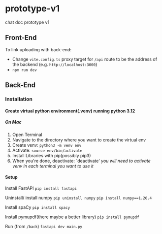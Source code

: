 # prototype-v1

chat doc prototype v1

## Front-End

To link uploading with back-end:

- Change `vite.config.ts` proxy target for `/api` route to be the address of the backend (e.g. `http://localhost:3000`)
- `npm run dev`



## Back-End

### Installation
#### Create virtual python environment(.venv) running python 3.12
##### On Mac
1. Open Terminal
2. Navigate to the directory where you want to create the virtual env
3. Create venv: `python3 -m venv env`
4. Activate: `source env/bin/activate`
5. Install Libraries with pip(possibly pip3)
6. When you're done, deactivate: `deactivate'
*you will need to activate venv in each terminal you want to use it*

#### Setup
Install FastAPI
`pip install fastapi`

Uninstall/ install numpy
`pip uninstall numpy`
`pip install numpy==1.26.4`

Install spaCy
`pip install spacy`

Install pymupdf(there maybe a better library)
`pip install pymupdf`

Run (from `/back`)
`fastapi dev main.py`

